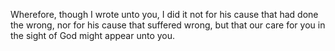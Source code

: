 Wherefore, though I wrote unto you, I did it not for his cause that had done the wrong, nor for his cause that suffered wrong, but that our care for you in the sight of God might appear unto you.
